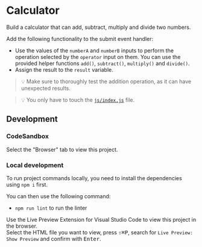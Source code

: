 # Calculator


Build a calculator that can add, subtract, multiply and divide two numbers.

Add the following functionality to the submit event handler:

- Use the values of the `numberA` and `numberB` inputs to perform the operation selected by the `operator` input on them. You can use the provided helper functions `add()`, `subtract()`, `multiply()` and `divide()`.
- Assign the result to the `result` variable.

> 💡 Make sure to thoroughly test the addition operation, as it can have unexpected results.

> 💡 You only have to touch the [`js/index.js`](./js/index.js) file.

## Development

### CodeSandbox

Select the "Browser" tab to view this project.

### Local development

To run project commands locally, you need to install the dependencies using `npm i` first.

You can then use the following command:

- `npm run lint` to run the linter

Use the Live Preview Extension for Visual Studio Code to view this project in the browser.  
Select the HTML file you want to view, press <kbd>⇧</kbd><kbd>⌘</kbd><kbd>P</kbd>, search for `Live Preview: Show Preview` and confirm with <kbd>Enter</kbd>.

